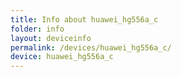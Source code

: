 ```yaml
---
title: Info about huawei_hg556a_c
folder: info
layout: deviceinfo
permalink: /devices/huawei_hg556a_c/
device: huawei_hg556a_c
---
```

